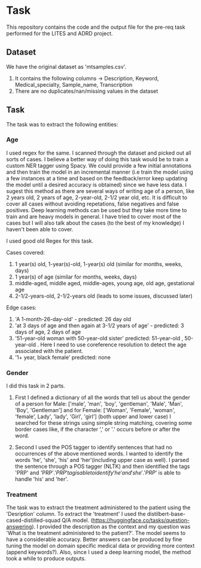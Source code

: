 # Task
This repository contains the code and the output file for the pre-req task performed for the LITES and ADRD project.

## Dataset 
We have the original dataset as 'mtsamples.csv'. 
1) It contains the following columns -> Description,	Keyword,	Medical_specialty,	Sample_name,	Transcription
2) There are no duplicates/nan/missing values in the dataset

## Task
The task was to extract the following entities:

### Age

I used regex for the same. I scanned through the dataset and picked out all sorts of cases. I believe a better way of doing this task would be to train a custom NER tagger using Spacy. We could provide a few initial annotations and then train the model in an incremental manner (i.e train the model using a few instances at a time and based on the feedback/error keep updating the model until a desired accuracy is obtained) since we have less data. I sugest this method as there are several ways of writing age of a person, like 2 years old, 2 years of age, 2-year-old, 2-1/2 year old, etc. It is difficult to cover all cases without avoiding repetations, false negatives and false positives. Deep learning methods can be used but they take more time to train and are heavy models in general. I have tried to cover most of the cases but I will also talk about the cases (to the best of my knowledge) I haven't been able to cover.

I used good old Regex for this task.

Cases covered:
1) 1 year(s) old,  1-year(s)-old,  1-year(s) old (similar for months, weeks, days)
2) 1 year(s) of age  (similar for months, weeks, days)
3) middle-aged, middle aged, middle-ages, young age, old age, gestational age
4) 2-1/2-years-old, 2-1/2-years old (leads to some issues, discussed later)


Edge cases:
1) 'A 1-month-26-day-old'  - predicted: 26 day old
2) 'at 3 days of age and then again at 3-1/2 years of age' - predicted: 3 days of age,  2 days of age
3) '51-year-old woman with 50-year-old sister' predicted: 51-year-old , 50-year-old . Here I need to use coreference resolution to detect the age associated with the patient.
4) '1+ year, black female' predicted: none


### Gender 
I did this task in 2 parts.

1) First I defined a dictionary of all the words that tell us about the gender of a person for Male: ['male', 'man', 'boy', 'gentleman', 'Male', 'Man', 'Boy', 'Gentleman'] and for Female: ['Woman', 'Female', 'woman', 'female', Lady', 'lady', 'Girl', 'girl'] (both upper and lower case)
I searched for these strings using simple string matching, covering some border cases like, if the character ',' or '.' occurs before or after the word.

2) Second I used the POS tagger to identify sentences that had no occurrences of the above mentioned words. I wanted to identify the words 'he', 'she', 'his' and 'her'(including upper case as well). I parsed the sentence through a POS tagger (NLTK) and then identified the tags 'PRP' and 'PRP$'. 'PRP' tag is able to identify 'he' and 'she'. 'PRP$' is able to handle 'his' and 'her'. 

### Treatment
The task was to extract the treatment administered to the patient using the 'Desription' column.
To extract the 'treatment' I used the  distilbert-base-cased-distilled-squad Q/A model. (https://huggingface.co/tasks/question-answering). I provided the description as the context and my question was 'What is the treatment administered to the patient?'. The model seems to have a considerable accuracy. Better answers can be produced by fine tuning the model on domain specific medical data or providing more context (append keywords?). Also, since I used a deep learning model, the method took a while to produce outputs.


